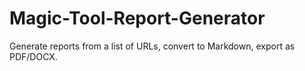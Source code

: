 # Magic-Tool-Report-Generator
Generate reports from a list of URLs, convert to Markdown, export as PDF/DOCX.
